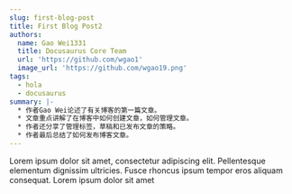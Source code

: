```yaml
---
slug: first-blog-post
title: First Blog Post2
authors:
  name: Gao Wei1331
  title: Docusaurus Core Team
  url: 'https://github.com/wgao1'
  image_url: 'https://github.com/wgao19.png'
tags:
  - hola
  - docusaurus
summary: |-
  * 作者Gao Wei论述了有关博客的第一篇文章。
  * 文章重点讲解了在博客中如何创建文章，如何管理文章。
  * 作者还分享了管理标签，草稿和已发布文章的策略。
  * 作者最后总结了如何发布博客文章。
---
```


Lorem ipsum dolor sit amet, consectetur adipiscing elit. Pellentesque elementum dignissim ultricies. Fusce rhoncus ipsum tempor eros aliquam consequat. Lorem ipsum dolor sit amet
